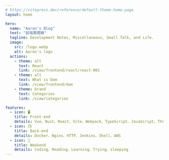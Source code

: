 ```yaml
---
# https://vitepress.dev/reference/default-theme-home-page
layout: home

hero:
  name: "Aaron's Blog"
  text: "前端異聞錄"
  tagline: Development Notes, Miscellaneous, Small Talk, and Life.
  image:
    src: /logo.webp
    alt: Aaron's logo
  actions:
    - theme: alt
      text: React
      link: /view/frontend/react/react-001
    - theme: alt
      text: What is Dom
      link: /view/frontend/dom
    - theme: brand
      text: Categories
      link: /view/categories

features:
  - icon: 🖥
    title: Front-end
    details: Vue、Nuxt、React、Vite、Webpack、TypeScript、JavaScript、Three.js、StorkBook、React-three-fiber
  - icon: 📺
    title: Back-end
    details: Docker、Nginx、HTTP、Jenkins、Shell、AWS
  - icon: 🍺
    title: Weekend
    details: Coding、Reading、Learning、Trying、sleeping
---
```

